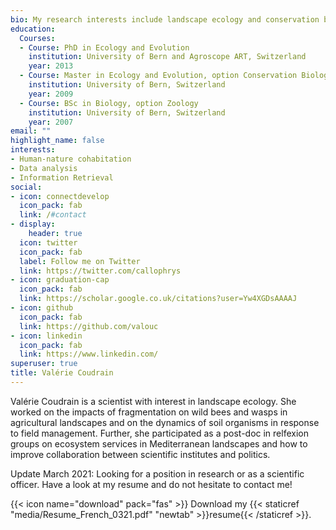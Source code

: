 ```yaml
---
bio: My research interests include landscape ecology and conservation biology.
education:
  Courses:
  - Course: PhD in Ecology and Evolution
    institution: University of Bern and Agroscope ART, Switzerland
    year: 2013
  - Course: Master in Ecology and Evolution, option Conservation Biology
    institution: University of Bern, Switzerland
    year: 2009
  - Course: BSc in Biology, option Zoology
    institution: University of Bern, Switzerland
    year: 2007
email: ""
highlight_name: false
interests:
- Human-nature cohabitation
- Data analysis
- Information Retrieval
social:
- icon: connectdevelop
  icon_pack: fab
  link: /#contact
- display:
    header: true
  icon: twitter
  icon_pack: fab
  label: Follow me on Twitter
  link: https://twitter.com/callophrys
- icon: graduation-cap
  icon_pack: fab
  link: https://scholar.google.co.uk/citations?user=Yw4XGDsAAAAJ
- icon: github
  icon_pack: fab
  link: https://github.com/valouc
- icon: linkedin
  icon_pack: fab
  link: https://www.linkedin.com/
superuser: true
title: Valérie Coudrain
---
```


Valérie Coudrain is a scientist with interest in landscape ecology. She worked on the impacts of fragmentation on wild bees and wasps in agricultural landscapes and on the dynamics of soil organisms in response to field management. Further, she participated as a post-doc in relfexion groups on ecosystem services in Mediterranean landscapes and how to improve collaboration between scientific institutes and politics.

Update March 2021: 
Looking for a position in research or as a scientific officer. Have a look at my resume and do not hesitate to contact me!

{{< icon name="download" pack="fas" >}} Download my {{< staticref "media/Resume_French_0321.pdf" "newtab" >}}resume{{< /staticref >}}.
